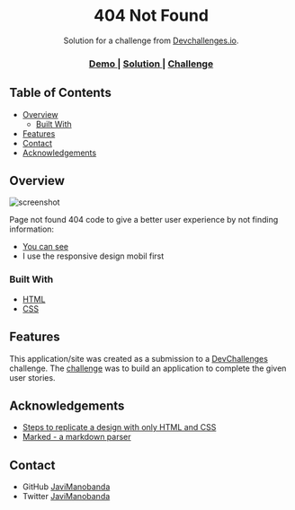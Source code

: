 <!-- Please update value in the {}  -->

<h1 align="center">404 Not Found</h1>

<div align="center">
   Solution for a challenge from  <a href="http://devchallenges.io" target="_blank">Devchallenges.io</a>.
</div>

<div align="center">
  <h3>
    <a href="https://javimanobanda.github.io/404_not_found/">
      Demo
    </a>
    <span> | </span>
    <a href="https://github.com/JaviManobanda/404_not_found">
      Solution
    </a>
    <span> | </span>
    <a href="https://devchallenges.io/challenges/wBunSb7FPrIepJZAg0sY">
      Challenge
    </a>
  </h3>
</div>

<!-- TABLE OF CONTENTS -->

## Table of Contents

- [Overview](#overview)
  - [Built With](#built-with)
- [Features](#features)
- [Contact](#contact)
- [Acknowledgements](#acknowledgements)

<!-- OVERVIEW -->

## Overview

![screenshot](https://i.imgur.com/QjQvNhd.png)

Page not found 404 code to give a better user experience by not finding information:

- [You can see](https://javimanobanda.github.io/404_not_found/)
- I use the responsive design mobil first

### Built With

<!-- This section should list any major frameworks that you built your project using. Here are a few examples.-->

- [HTML](https://htmlreference.io/)
- [CSS](https://cssreference.io/)

## Features

<!-- List the features of your application or follow the template. Don't share the figma file here :) -->

This application/site was created as a submission to a [DevChallenges](https://devchallenges.io/challenges) challenge. The [challenge](https://devchallenges.io/challenges/wBunSb7FPrIepJZAg0sY) was to build an application to complete the given user stories.

## Acknowledgements

<!-- This section should list any articles or add-ons/plugins that helps you to complete the project. This is optional but it will help you in the future. For exmpale -->

- [Steps to replicate a design with only HTML and CSS](https://devchallenges-blogs.web.app/how-to-replicate-design/)
- [Marked - a markdown parser](https://github.com/chjj/marked)

## Contact

- GitHub [JaviManobanda](https://{github.com/JaviManobanda})
- Twitter [JaviManobanda](https://{twitter.com/JaviManobanda})
